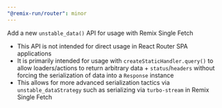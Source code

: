 ```yaml
---
"@remix-run/router": minor
---
```


Add a new `unstable_data()` API for usage with Remix Single Fetch

- This API is not intended for direct usage in React Router SPA applications
- It is primarily intended for usage with `createStaticHandler.query()` to allow loaders/actions to return arbitrary data + `status`/`headers` without forcing the serialization of data into a `Response` instance
- This allows for more advanced serialization tactics via `unstable_dataStrategy` such as serializing via `turbo-stream` in Remix Single Fetch
